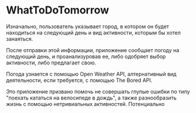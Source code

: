 # WhatToDoTomorrow

Изначально, пользователь указывает город, в котором он будет находиться на следующий день и вид активности, которым бы хотел занаяться.

После отправки этой информации, приложение сообщает погоду на следующий день, и проанализуровав ее, либо одобряет выбор активности, либо предлагает свою.

Погода узнается с помощью Open Weather API, алтернативный вид деятельности, если требуется, с помощью The Bored API.

Это приложение призвано помочь не совершать глупые ошибки по типу "поехать кататься на велосипеде в дождь", а также разнообразить жизнь с помощью нетривиальных активностей. Потенциально 
